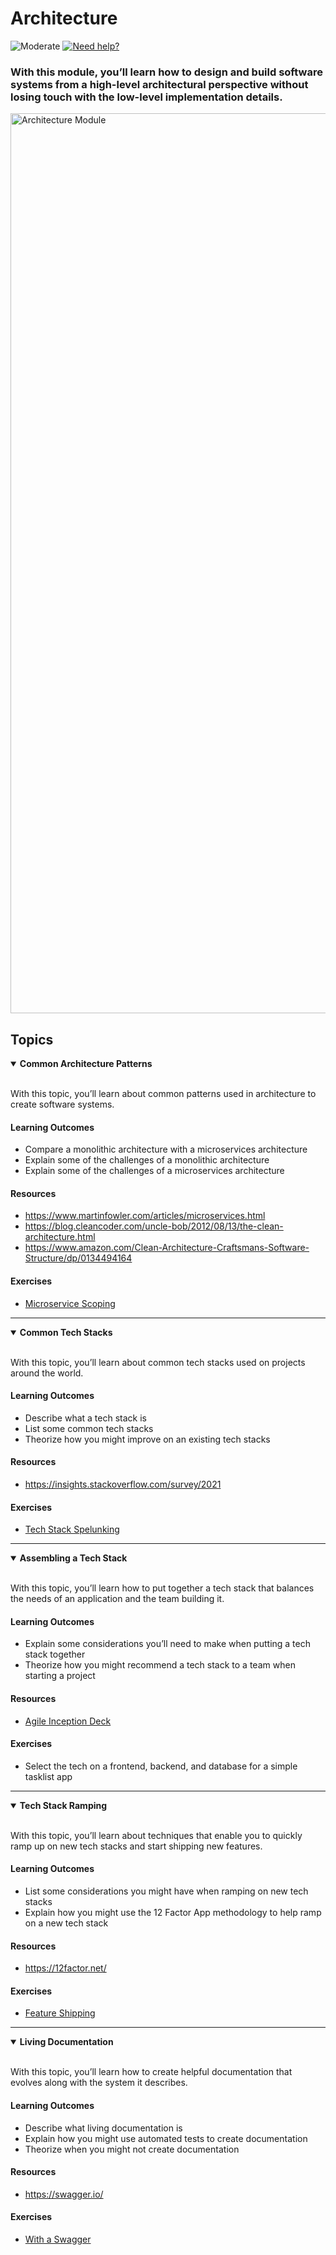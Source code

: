 # Architecture

![Moderate](https://img.shields.io/badge/Difficulty-■%20Moderate-blue?style=flat-square&labelColor=000)
<a href="https://discord.gg/bDVYvG3Czd">![Need help?](https://img.shields.io/badge/Need%20help%3F%20-blue.svg?style=flat-square&logo=discord&logoWidth=15&labelColor=000&color=4d51cc)</a>

### With this module, you’ll learn how to design and build software systems from a high-level architectural perspective without losing touch with the low-level implementation details.

<img width="1440" alt="Architecture Module" src="https://user-images.githubusercontent.com/894178/138356981-687289c0-21e2-4d84-8578-d4ac7692921e.png">

## Topics

<details open>
   <summary><b>Common Architecture Patterns</b></summary><br/>

   With this topic, you’ll learn about common patterns used in architecture to create software systems.
   
   #### Learning Outcomes
   * Compare a monolithic architecture with a microservices architecture
   * Explain some of the challenges of a monolithic architecture
   * Explain some of the challenges of a microservices architecture

   #### Resources
   * https://www.martinfowler.com/articles/microservices.html
   * https://blog.cleancoder.com/uncle-bob/2012/08/13/the-clean-architecture.html
   * https://www.amazon.com/Clean-Architecture-Craftsmans-Software-Structure/dp/0134494164

   #### Exercises
   * [Microservice Scoping](../exercises/architecture/microservice-scoping.md)
</details>

----

<details open>
   <summary><b>Common Tech Stacks</b></summary><br/>

   With this topic, you’ll learn about common tech stacks used on projects around the world.
   
   #### Learning Outcomes
   * Describe what a tech stack is
   * List some common tech stacks
   * Theorize how you might improve on an existing tech stacks

   #### Resources
   * https://insights.stackoverflow.com/survey/2021

   #### Exercises
   * [Tech Stack Spelunking](../exercises/architecture/tech-stack-spelunking.md)
</details>

----

<details open>
   <summary><b>Assembling a Tech Stack</b></summary><br/>

   With this topic, you’ll learn how to put together a tech stack that balances the needs of an application and the team building it.
   
   #### Learning Outcomes
   * Explain some considerations you’ll need to make when putting a tech stack together
   * Theorize how you might recommend a tech stack to a team when starting a project

   #### Resources
   * [Agile Inception Deck](https://agilewarrior.wordpress.com/2010/11/06/the-agile-inception-deck/)

   #### Exercises
   * Select the tech on a frontend, backend, and database for a simple tasklist app
</details>

----

<details open>
   <summary><b>Tech Stack Ramping</b></summary><br/>

   With this topic, you’ll learn about techniques that enable you to quickly ramp up on new tech stacks and start shipping new features.
   
   #### Learning Outcomes
   * List some considerations you might have when ramping on new tech stacks
   * Explain how you might use the 12 Factor App methodology to help ramp on a new tech stack

   #### Resources
   * https://12factor.net/

   #### Exercises
   * [Feature Shipping](../exercises/architecture/feature-shipping.md)
</details>

----

<details open>
   <summary><b>Living Documentation</b></summary><br/>

   With this topic, you’ll learn how to create helpful documentation that evolves along with the system it describes.
   
   #### Learning Outcomes
   * Describe what living documentation is
   * Explain how you might use automated tests to create documentation
   * Theorize when you might not create documentation

   #### Resources
   * https://swagger.io/

   #### Exercises
   * [With a Swagger](../exercises/architecture/with-a-swagger.md)
</details>

